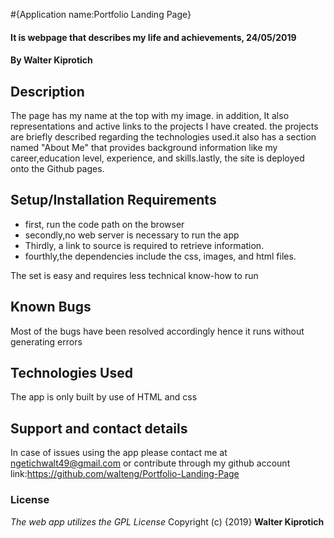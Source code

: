 #{Application name:Portfolio Landing Page}

#### It is webpage that describes my life and achievements, 24/05/2019

#### By **Walter Kiprotich**

## Description

The page has my name at the top with my image. in addition, It also representations and active links to the projects I have created. the projects are briefly described regarding the technologies used.it also has a section named "About Me" that provides background information like my career,education level, experience, and skills.lastly, the site is deployed onto the Github pages.

## Setup/Installation Requirements

-   first, run the code path on the browser
-   secondly,no web server is necessary to run the app
-   Thirdly, a link to source is required to retrieve information.
-   fourthly,the dependencies include the css, images, and html files.

The set is easy and requires less technical know-how to run

## Known Bugs

Most of the bugs have been resolved accordingly hence it runs without generating errors

## Technologies Used

The app is only built by use of HTML and css

## Support and contact details

In case of issues using the app please contact me at ngetichwalt49@gmail.com or contribute through my github account link:<https://github.com/walteng/Portfolio-Landing-Page>

### License

_The web app utilizes the GPL License_
Copyright (c) {2019} **Walter Kiprotich**
